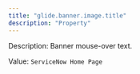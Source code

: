 ```yaml
---
title: "glide.banner.image.title"
description: "Property"
---
```


Description: Banner mouse-over text.

Value: `ServiceNow Home Page`